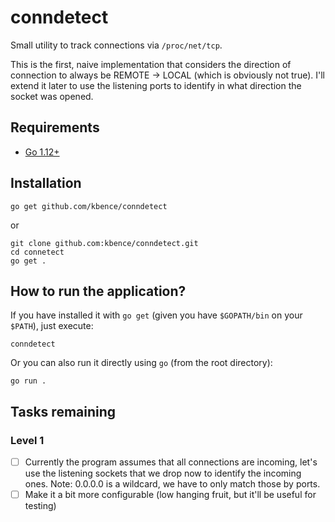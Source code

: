 # conndetect

Small utility to track connections via `/proc/net/tcp`.

This is the first, naive implementation that considers the direction of connection to always be REMOTE -> LOCAL (which is obviously not true). I'll extend it later to use the listening ports to identify in what direction the socket was opened.

## Requirements

- [Go 1.12+](https://golang.org/doc/install)

## Installation

```shell
go get github.com/kbence/conndetect
```

or

```shell
git clone github.com:kbence/conndetect.git
cd connetect
go get .
```

## How to run the application?

If you have installed it with `go get` (given you have `$GOPATH/bin` on your `$PATH`), just execute:

```shell
conndetect
```

Or you can also run it directly using `go` (from the root directory):

```shell
go run .
```

## Tasks remaining

### Level 1

- [ ] Currently the program assumes that all connections are incoming, let's use the listening sockets that we drop now to identify the incoming ones. Note: 0.0.0.0 is a wildcard, we have to only match those by ports.
- [ ] Make it a bit more configurable (low hanging fruit, but it'll be useful for testing)
